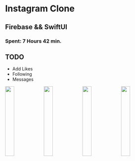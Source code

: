 # Instagram Clone
## Firebase && SwiftUI

### Spent: 7 Hours 42 min.

## TODO
- Add Likes
- Following
- Messages

<img src='https://github.com/Treamz/photomate/assets/26204241/e0e0814f-366b-4ac8-9ef4-6239bf2bb4a2' width='24%'>
<img src='https://github.com/Treamz/photomate/assets/26204241/ebbd0938-ca1f-4383-876e-c07756cf287e' width='24%'>
<img src='https://github.com/Treamz/photomate/assets/26204241/1521a90c-bf46-4bd2-bbf0-61f6068d34ae' width='24%'>
<img src='https://github.com/Treamz/photomate/assets/26204241/e839da0f-1f31-43dc-9074-96aaa7cba458' width='24%'>
